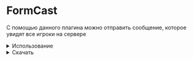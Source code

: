 # FormCast
С помощью данного плагина можно отправить сообщение, которое увидят все игроки на сервере

<details>
<summary>Использование</summary>
Чтобы открыть форму, нужно написать команду /broadcast. Пермишн - broadcast.use, по умолчанию доступна только операторам. Ниже скрины плагина:

![изображение](https://talk.24serv.pro/uploads/default/original/2X/4/40fdb13e746e53395c6cd5b444f281287275798f.jpeg)

![изображение](https://talk.24serv.pro/uploads/default/original/2X/2/26d7490e32448ddc596724b08959b40b8a1c5e29.jpeg)

![изображение](https://talk.24serv.pro/uploads/default/original/2X/e/ebe20f43e864bae48bb84d41ecb089258038d55a.jpeg)

![изображение|](https://talk.24serv.pro/uploads/default/original/2X/0/0ff19ea3dfaba2c7c44bff34b4308d1f7d3da751.jpeg)

</details>

<details>
<summary>Скачать</summary>
Сам плагин:
  
[FormCast.phar](https://github.com/uprj/FormCast/releases/download/1.0.0/FormCast.phar)

Для работы требуется FormAPI:

[FormAPI.phar](https://talk.24serv.pro/uploads/short-url/gcM4YOxELuHd9NyfC7lF09nkDdH.phar)
</details>
